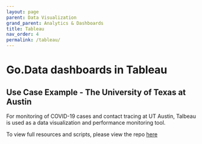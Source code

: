 ```yaml
---
layout: page
parent: Data Visualization
grand_parent: Analytics & Dashboards
title: Tableau
nav_order: 4
permalink: /tableau/
---
```


# Go.Data dashboards in Tableau

## Use Case Example - The University of Texas at Austin

For monitoring of COVID-19 cases and contact tracing at UT Austin, Talbeau is used as a data visualization and performance monitoring tool.

To view full resources and scripts, please view the repo [here](https://github.com/WorldHealthOrganization/godata/tree/master/analytics/country_use_cases/godata-universityoftexas)




